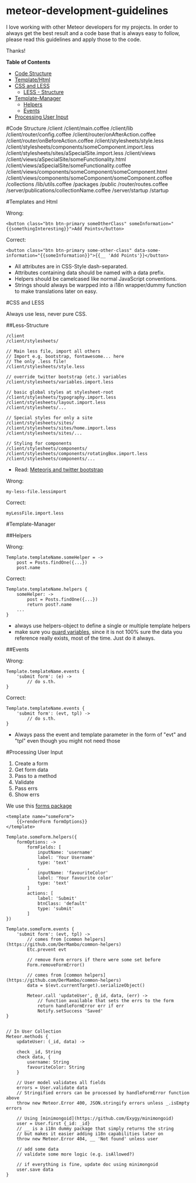 meteor-development-guidelines
=============================

I love working with other Meteor developers for my projects. In order to always get the best result and a code base that is always easy to follow, please read this guidelines and apply those to the code.

Thanks!

**Table of Contents**
- [Code Structure](#code-structure)
- [Template/Html](#templates-and-html)
- [CSS and LESS](#css-and-less)
    - [LESS - Structure](#less-structure)
- [Template-Manager](#template-manager)
    - [Helpers](#helpers)
    - [Events](#events)
- [Processing User Input](#processing-user-input)

#Code Structure
    /client
    /client/main.coffee
    /client/lib
    /client/router/config.coffee
    /client/router/onAfterAction.coffee
    /client/router/onBeforeAction.coffee
    /client/stylesheets/style.less
    /client/stylesheets/components/someComponent.import.less
    /client/stylesheets/sites/aSpecialSite.import.less
    /client/views
    /client/views/aSpecialSite/someFunctionality.html
    /client/views/aSpecialSite/someFunctionality.coffee
    /client/views/components/someComponent/someComponent.html
    /client/views/components/someComponent/someComponent.coffee
    /collections
    /lib/utils.coffee
    /packages
    /public
    /router/routes.coffee
    /server/publications/collectionName.coffee
    /server/startup
    /startup

#Templates and Html

Wrong:

    <button class="btn btn-primary someOtherClass" someInformation="{{somethingInteresting}}">Add Points</button>

Correct:

    <button class="btn btn-primary some-other-class" data-some-information="{{someInformation}}">{{__ 'Add Points'}}</button>

- All attributes are in CSS-Style dash-separated.
- Attributes containing data should be named with a data prefix.
- Helpers should be camelcased like normal JavaScript conventions.
- Strings should always be warpped into a i18n wrapper/dummy function to make translations later on easy.

#CSS and LESS

Always use less, never pure CSS.

##Less-Structure

    /client
    /client/stylesheets/
    
    // Main less file, import all others
    // Import e.g. bootstrap, fontawesome... here
    // The only .less file!
    /client/stylesheets/style.less
    
    // override twitter bootstrap (etc.) variables
    /client/stylesheets/variables.import.less
    
    // basic global styles at stylesheet-root
    /client/stylesheets/typography.import.less
    /client/stylesheets/layout.import.less
    /client/stylesheets/...
    
    // Special styles for only a site
    /client/stylesheets/sites/
    /client/stylesheets/sites/home.import.less
    /client/stylesheets/sites/...

    // Styling for components
    /client/stylesheets/components/
    /client/stylesheets/components/rotatingBox.import.less
    /client/stylesheets/components/...

- Read: [Meteorjs and twitter bootstrap](http://www.manuel-schoebel.com/blog/meteorjs-and-twitter-bootstrap---the-right-way)

Wrong:

    my-less-file.lessimport

Correct:

    myLessFile.import.less


#Template-Manager

##Helpers

Wrong:

    Template.templateName.someHelper = ->
        post = Posts.findOne({...})
        post.name
    
Correct:

    Template.templateName.helpers {
        someHelper: ->
            post = Posts.findOne({...})
            return post?.name
        ...
    }

- always use helpers-object to define a single or multiple template helpers
- make sure you [guard variables](https://dweldon.silvrback.com/guards), since it is not 100% sure the data you reference really exists, most of the time. Just do it always.

##Events

Wrong:

    Template.templateName.events {
        'submit form': (e) ->
            // do s.th.
    }
    
Correct:

    Template.templateName.events {
        'submit form': (evt, tpl) ->
            // do s.th.
    }
    
- Always pass the event and template parameter in the form of "evt" and "tpl" even though you might not need those

#Processing User Input

1. Create a form
2. Get form data
3. Pass to a method
4. Validate
5. Pass errs
6. Show errs


We use this [forms package](https://github.com/DerMambo/mambo-forms/blob/master/form.html)

    <template name="someForm">
        {{>renderForm formOptions}}
    </template>
    
    Template.someForm.helpers({
        formOptions: ->
            formFields: [
                inputName: 'username'
                label: 'Your Username'
                type: 'text'
            ,
                inputName: 'favouriteColor'
                label: 'Your favourite color'
                type: 'text'
            ]
            actions: [
                label: 'Submit'
                btnClass: 'default'
                type: 'submit'
            ]
    })

    Template.someForm.events {
        'submit form': (evt, tpl) ->
            // comes from [common helpers](https://github.com/DerMambo/common-helpers)
            Etc.prevent evt
            
            // remove Form errors if there were some set before
            Form.removeFormError()
            
            // comes from [common helpers](https://github.com/DerMambo/common-helpers)
            data = $(evt.currentTarget).serializeObject()
            
            Meteor.call 'updateUser', @_id, data, (err) ->
                // function available that sets the errs to the form
                return handleFormError err if err
                Notify.setSuccess 'Saved'
    }


    // In User Collection
    Meteor.methods {
        updateUser: (_id, data) ->
        
        check _id, String
        check data, {
            username: String
            favouriteColor: String
        }
        
        // User model validates all fields
        errors = User.validate data
        // Stringified errors can be processed by handleFormError function above
        throw new Meteor.Error 400, JSON.stringify errors unless _.isEmpty errors
        
        // Using [minimongoid](https://github.com/Exygy/minimongoid)
        user = User.first {_id: _id} 
        // __ is a i18n dummy package that simply returns the string
        // but makes it easier adding i18n capabilities later on
        throw new Meteor.Error 404, __ 'Not found' unless user
        
        // add some data
        // validate some more logic (e.g. isAllowed?)
    
        // if everything is fine, update doc using minimongoid
        user.save data
    }
    
